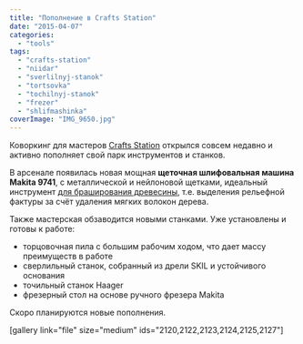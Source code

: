 ```yaml
---
title: "Пополнение в Crafts Station"
date: "2015-04-07"
categories: 
  - "tools"
tags: 
  - "crafts-station"
  - "niidar"
  - "sverlilnyj-stanok"
  - "tortsovka"
  - "tochilnyj-stanok"
  - "frezer"
  - "shlifmashinka"
coverImage: "IMG_9650.jpg"
---
```


Коворкинг для мастеров [Crafts Station](http://ooley.ru/places/crafts-station/ "Коворкинг для мастеров Crafts Station") открылся совсем недавно и активно пополняет свой парк инструментов и станков.

В арсенале появилась новая мощная **щеточная шлифовальная машина Makita 9741**, с металлической и нейлоновой щетками, идеальный инструмент [для браширования древесины](https://ru.wikipedia.org/wiki/%C1%F0%E0%F8%E8%F0%EE%E2%E0%ED%E8%E5), т.е. выделения рельефной фактуры за счёт удаления мягких волокон дерева.

Также мастерская обзаводится новыми станками. Уже установлены и готовы к работе:

- торцовочная пила с большим рабочим ходом, что дает массу преимуществ в работе
- сверлильный станок, собранный из дрели SKIL и устойчивого основания
- точильный станок Haager
- фрезерный стол на основе ручного фрезера Makita

Скоро планируются новые пополнения.

\[gallery link="file" size="medium" ids="2120,2122,2123,2124,2125,2127"\]

